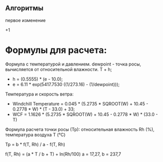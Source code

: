 ## Алгоритмы

первое изменение

+1

# Формулы для расчета:
Формула с температурой и давлением. dewpoint - точка росы, вычисляется от относительной влажности.
T + h;
* h = (0.5555) * (e - 10.0);
* e = 6.11 * exp(5417.7530  ((1/273.16) - (1/dewpoint)));

Температура и скорость ветра: 
* Windchill Temperature = 0.045 * (5.2735 * SQROOT(W) + 10.45 - 0.2778 * W) * (T - 33.0) + 33;
* WCF = 1.1626 * (5.2735 * SQROOT(W) + 10.45 - 0.2778 * W) * (33.0 - T)

Формула расчета точки росы (Тр):
относительная влажность Rh (%), температура воздуха Т (°С)

Тр = b * f(T, Rh) / a - f(T, Rh)

f(T, Rh) = (a * T / b + T) + ln(Rh/100)
a = 17,27, b = 237,7
